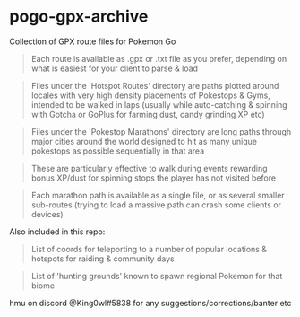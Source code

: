 # pogo-gpx-archive
Collection of GPX route files for Pokemon Go

>   Each route is available as .gpx or .txt file as you prefer, depending on what is easiest for your client to parse & load

>   Files under the 'Hotspot Routes' directory are paths plotted around locales with very high density placements of Pokestops & Gyms, intended to be walked in laps (usually while auto-catching & spinning with Gotcha or GoPlus for farming dust, candy grinding XP etc)
      
>   Files under the 'Pokestop Marathons' directory are long paths through major cities around the world designed to hit as many unique pokestops as possible sequentially in that area 

>   These are particularly effective to walk during events rewarding bonus XP/dust for spinning stops the player has not visited before

>   Each marathon path is available as a single file, or as several smaller sub-routes (trying to load a massive path can crash some clients or devices)

Also included in this repo:
>   List of coords for teleporting to a number of popular locations & hotspots for raiding & community days

>   List of 'hunting grounds' known to spawn regional Pokemon for that biome
      
hmu on discord @King0wl#5838 for any suggestions/corrections/banter etc
